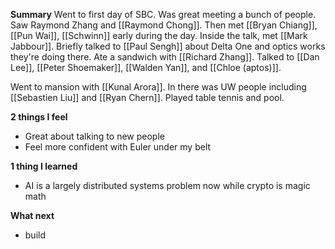 **Summary**
Went to first day of SBC. Was great meeting a bunch of people. Saw Raymond Zhang and [[Raymond Chong]]. Then met [[Bryan Chiang]], [[Pun Wai]], [[Schwinn]] early during the day. Inside the talk, met [[Mark Jabbour]]. Briefly talked to [[Paul Sengh]] about Delta One and optics works they're doing there. Ate a sandwich with [[Richard Zhang]]. Talked to [[Dan Lee]], [[Peter Shoemaker]], [[Walden Yan]], and [[Chloe (aptos)]]. 

Went to mansion with [[Kunal Arora]]. In there was UW people including [[Sebastien Liu]] and [[Ryan Chern]]. Played table tennis and pool.

**2 things I feel**
- Great about talking to new people
- Feel more confident with Euler under my belt

**1 thing I learned**
- AI is a largely distributed systems problem now while crypto is magic math

**What next**
- build